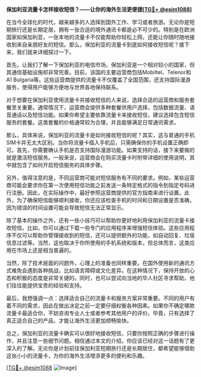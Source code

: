 **保加利亚流量卡怎样接收短信？——让你的海外生活更便捷[[TG💪+ @esim1088](https://t.me/s/esim1088)]**

在当今全球化的时代，越来越多的人选择到国外工作、学习或者旅游。无论你是短期旅行还是长期定居，拥有一张合适的境外通讯卡都是必不可少的。特别是在欧洲国家如保加利亚，一张本地的流量卡不仅能帮助你轻松上网，还能让你随时随地接收到来自亲朋好友的短信。那么，保加利亚的流量卡到底如何接收短信呢？接下来，我们就来详细探讨一下。

首先，让我们了解一下保加利亚的电信市场。保加利亚是一个相对较小的国家，但其通信基础设施却非常完善。目前，该国的主要运营商包括Mobiltel、Telenor和A1 Bulgaria等。这些运营商提供的流量卡不仅覆盖了全国范围，还支持国际漫游服务，使得用户能够方便地与世界各地保持联系。

对于想要在保加利亚使用流量卡并接收短信的人来说，选择合适的运营商和服务套餐至关重要。通常情况下，运营商会提供多种套餐供用户选择，包括数据流量、语音通话以及短信功能。如果你希望主要依靠流量卡来接收短信，建议选择包含短信服务的套餐。这类套餐的价格通常较为合理，并且能够满足日常通讯需求。

那么，具体来说，保加利亚的流量卡是如何接收短信的呢？其实，这与普通的手机SIM卡并无太大区别。当你将流量卡插入手机后，只需确保你的手机设置正确即可。首先，你需要确认手机是否支持国际漫游功能。如果支持的话，接下来要做的就是激活短信服务。一般来说，运营商会在购买流量卡时附带详细的使用说明，其中就包含了如何开启短信服务的具体步骤。

另外，值得注意的是，不同运营商可能对短信服务有不同的要求。例如，某些运营商可能会要求你在第一次使用短信功能之前发送一条特定格式的指令到指定号码进行注册。因此，在实际操作中，最好参照运营商提供的官方指南来进行设置。此外，为了确保短信能够顺利接收，你还应该检查手机的时间和日期设置是否准确，因为错误的时间设置可能会导致短信无法正常显示。

除了基本的操作之外，还有一些小技巧可以帮助你更好地利用保加利亚的流量卡接收短信。比如，你可以通过下载一些专门的应用程序来增强短信体验。这些应用程序不仅可以帮助你管理接收到的短信，还可以提供额外的功能，如自动回复、垃圾信息过滤等。当然，这也取决于你所使用的手机系统和版本，但总体而言，这类应用在市场上还是相当普遍的。

当然，除了技术层面的问题外，心理上的准备也同样重要。在国外使用新的通讯方式难免会遇到各种挑战，比如语言障碍或文化差异。在这种情况下，保持开放的心态和积极的态度是非常关键的。同时，也可以尝试向当地的华人社区寻求帮助，他们往往能提供宝贵的经验和支持。

最后，我想强调一点：选择适合自己的流量卡和服务方案非常重要。不同的用户有着不同的需求，因此在做出决定之前一定要仔细权衡各种因素。如果你不确定哪款流量卡最适合你，不妨咨询专业人士或者参考其他用户的评价。毕竟，只有选择了真正适合自己的产品，才能让海外生活更加顺畅愉快。

总之，保加利亚的流量卡确实可以很好地接收短信，只要你按照正确的步骤进行操作，并且注意一些细节问题。相信通过本文的介绍，你应该已经对这一话题有了更深入的了解。无论你是计划前往保加利亚短期旅行还是长期居住，都希望能够借助这张小小的流量卡，为你的海外生活增添更多的便利和乐趣。

[[TG💪+ @esim1088](https://t.me/s/esim1088) ![Image](https://i.postimg.cc/4NQfJmqS/Snipaste-2025-05-13-00-14-12.png)]